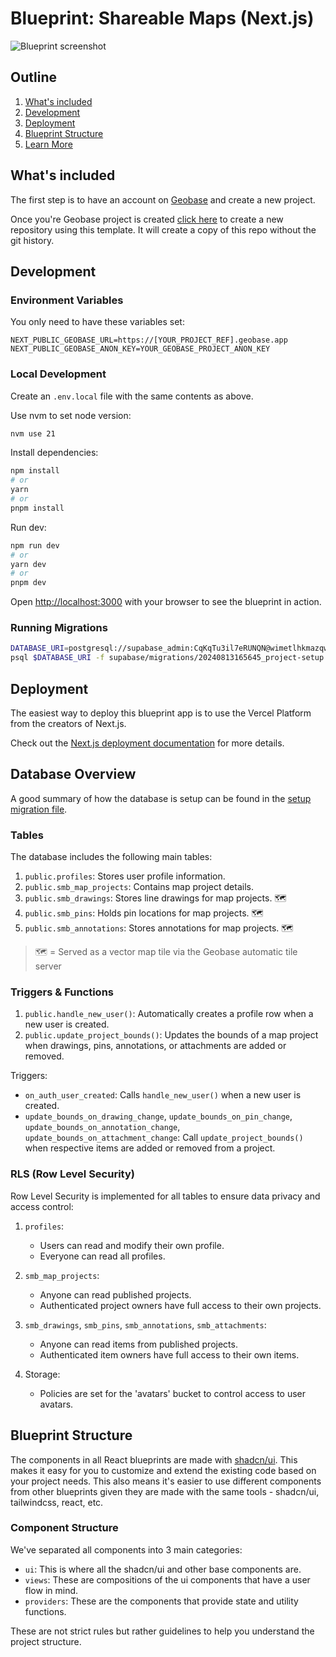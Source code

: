 # Blueprint: Shareable Maps (Next.js)

<picture>
  <source media="(prefers-color-scheme: dark)" srcset="https://d2w9rnfcy7mm78.cloudfront.net/30795995/original_8458f9231ab89f561872e67e4f51e84f.png?1726704188?bc=0">
  <source media="(prefers-color-scheme: light)" srcset="https://d2w9rnfcy7mm78.cloudfront.net/30795984/original_582396243e6d8b180bd5ca684e12ca33.png?1726704142?bc=0">
  <img alt="Blueprint screenshot" src="https://d2w9rnfcy7mm78.cloudfront.net/30795984/original_582396243e6d8b180bd5ca684e12ca33.png?1726704142?bc=0">
</picture>

## Outline

1. [What's included](#whats-included)
2. [Development](#development)
3. [Deployment](#deployment)
4. [Blueprint Structure](#blueprint-structure)
5. [Learn More](#learn-more)

## What's included

The first step is to have an account on [Geobase](https://geobase.app/) and create a new project.

Once you're Geobase project is created [click here](https://github.com/new?template_name=geobase-blueprint-shareable-maps-nextjs&template_owner=decision-labs) to create a new repository using this template. It will create a copy of this repo without the git history.

## Development

### Environment Variables

You only need to have these variables set:

```
NEXT_PUBLIC_GEOBASE_URL=https://[YOUR_PROJECT_REF].geobase.app
NEXT_PUBLIC_GEOBASE_ANON_KEY=YOUR_GEOBASE_PROJECT_ANON_KEY
```

### Local Development

Create an `.env.local` file with the same contents as above.

Use nvm to set node version:

```bash
nvm use 21
```

Install dependencies:

```bash
npm install
# or
yarn
# or
pnpm install
```

Run dev:

```bash
npm run dev
# or
yarn dev
# or
pnpm dev
```

Open [http://localhost:3000](http://localhost:3000) with your browser to see the blueprint in action.

### Running Migrations

```bash
DATABASE_URI=postgresql://supabase_admin:CqKqTu3il7eRUNQN@wimetlhkmazqwykxrqbw.geobase.app:6443/postgres
psql $DATABASE_URI -f supabase/migrations/20240813165645_project-setup.sql
```

## Deployment

The easiest way to deploy this blueprint app is to use the Vercel Platform from the creators of Next.js.

Check out the [Next.js deployment documentation](https://nextjs.org/docs/deployment) for more details.

## Database Overview

A good summary of how the database is setup can be found in the [setup migration file](supabase/migrations/20240813165645_project-setup.sql).

### Tables

The database includes the following main tables:

1. `public.profiles`: Stores user profile information.
2. `public.smb_map_projects`: Contains map project details.
3. `public.smb_drawings`: Stores line drawings for map projects. 🗺️
4. `public.smb_pins`: Holds pin locations for map projects. 🗺️
5. `public.smb_annotations`: Stores annotations for map projects. 🗺️

> 🗺️ = Served as a vector map tile via the Geobase automatic tile server

### Triggers & Functions

1. `public.handle_new_user()`: Automatically creates a profile row when a new user is created.
2. `public.update_project_bounds()`: Updates the bounds of a map project when drawings, pins, annotations, or attachments are added or removed.

Triggers:

-   `on_auth_user_created`: Calls `handle_new_user()` when a new user is created.
-   `update_bounds_on_drawing_change`, `update_bounds_on_pin_change`, `update_bounds_on_annotation_change`, `update_bounds_on_attachment_change`: Call `update_project_bounds()` when respective items are added or removed from a project.

### RLS (Row Level Security)

Row Level Security is implemented for all tables to ensure data privacy and access control:

1. `profiles`:

    - Users can read and modify their own profile.
    - Everyone can read all profiles.

2. `smb_map_projects`:

    - Anyone can read published projects.
    - Authenticated project owners have full access to their own projects.

3. `smb_drawings`, `smb_pins`, `smb_annotations`, `smb_attachments`:

    - Anyone can read items from published projects.
    - Authenticated item owners have full access to their own items.

4. Storage:
    - Policies are set for the 'avatars' bucket to control access to user avatars.

## Blueprint Structure

The components in all React blueprints are made with [shadcn/ui](https://ui.shadcn.com/). This makes it easy for you to customize and extend the existing code based on your project needs. This also means it's easier to use different components from other blueprints given they are made with the same tools - shadcn/ui, tailwindcss, react, etc.

### Component Structure

We've separated all components into 3 main categories:

-   `ui`: This is where all the shadcn/ui and other base components are.
-   `views`: These are compositions of the ui components that have a user flow in mind.
-   `providers`: These are the components that provide state and utility functions.

These are not strict rules but rather guidelines to help you understand the project structure.
